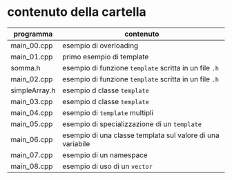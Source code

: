 # contenuto della cartella

   | programma | contenuto |
   | -------------| -------------|
   | main_00.cpp   | esempio di overloading |
   | main_01.cpp   | primo esempio di template |
   | somma.h       | esempio di funzione ```template``` scritta in un file ```.h``` |
   | main_02.cpp   | esempio di funzione ```template``` scritta in un file ```.h``` |
   | simpleArray.h | esempio d classe ```template``` | 
   | main_03.cpp   | esempio d classe ```template``` |
   | main_04.cpp   | esempio di ```template``` multipli |
   | main_05.cpp   | esempio di specializzazione di un ```template``` |
   | main_06.cpp   | esempio di una classe templata sul valore di una variabile |
   | main_07.cpp   | esempio di un namespace |
   | main_08.cpp   | esempio di uso di un ```vector``` |
